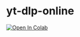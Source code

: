 # yt-dlp-online

<a href="https://colab.research.google.com/github/binnichtaktiv/yt-dlp-online/blob/main/YT_DLP.ipynb" target="_blank" rel="noopener noreferrer"><img src="https://colab.research.google.com/assets/colab-badge.svg" alt="Open In Colab"/></a>
